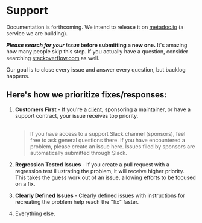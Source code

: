 # Support

Documentation is forthcoming. We intend to release it on [metadoc.io](https://metadoc.io) (a service we are building).

**_Please search for your issue_ before submitting a new one.** It's amazing how many people skip this step. If you actually have a question, consider searching [stackoverflow.com](https://stackoverflow.com) as well.

Our goal is to close every issue and answer every question, but backlog happens. 

## Here's how we prioritize fixes/responses:

1. **Customers First** - If you're a [client](https://butlerlogic.com), sponsoring a maintainer, or have a support contract, your issue receives top priority.<br/><br/>

    > If you have access to a support Slack channel (sponsors), feel free to ask general questions there. If you have encountered a problem, please create an issue here. Issues filed by sponsors are automatically submitted through Slack.

1. **Regression Tested Issues** - If you create a pull request with a regression test illustrating the problem, it will receive higher priority. This takes the guess work out of an issue, allowing efforts to be focused on a fix.
1. **Clearly Defined Issues** - Clearly defined issues with instructions for recreating the problem help reach the "fix" faster.
1. Everything else.
